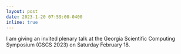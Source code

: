 ```yaml
---
layout: post
date: 2023-1-20 07:59:00-0400
inline: true
---
```


I am giving an invited plenary talk at the Georgia Scientific Computing Symposium (GSCS 2023) on Saturday February 18.